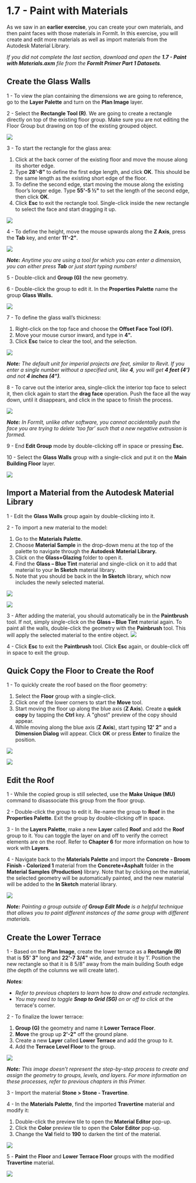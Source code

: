 # 1.7 - Paint with Materials

As we saw in an **earlier exercise**, you can create your own materials, and then paint faces with those materials in FormIt. In this exercise, you will create and edit more materials as well as import materials from the Autodesk Material Library.

_If you did not complete the last section, download and open the_ _**1.7 - Paint with Materials.axm**_ _file from the_ _**FormIt Primer Part 1 Datasets**._

## **Create the Glass Walls**

1 - To view the plan containing the dimensions we are going to reference, go to the **Layer Palette** and turn on the **Plan Image** layer.

2 - Select the **Rectangle Tool \(R\)**. We are going to create a rectangle directly on top of the existing floor group. Make sure you are not editing the Floor Group but drawing on top of the existing grouped object.

![](../../.gitbook/assets/0%20%283%29.png)

3 - To start the rectangle for the glass area:

1. Click at the back corner of the existing floor and move the mouse along its shorter edge.
2. Type **28’-8”** to define the first edge length, and click **OK**. This should be the same length as the existing short edge of the floor.
3. To define the second edge, start moving the mouse along the existing floor’s longer edge. Type **55'-5 ½"** to set the length of the second edge, then click **OK**.
4.  Click **Esc** to exit the rectangle tool. Single-click inside the new rectangle to select the face and start dragging it up.

![](../../.gitbook/assets/1%20%283%29.png)

4 - To define the height, move the mouse upwards along the **Z Axis**, press the **Tab** key, and enter **11'-2"**.

![](../../.gitbook/assets/2%20%284%29.png)

_**Note:**_ _Anytime you are using a tool for which you can enter a dimension, you can either press_ _**Tab**_ _or just start typing numbers!_

5 - Double-click and **Group \(G\)** the new geometry.

6 - Double-click the group to edit it. In the **Properties Palette** name the group **Glass Walls.**

![](../../.gitbook/assets/3%20%283%29.png)

7 - To define the glass wall’s thickness:

1. Right-click on the top face and choose the **Offset Face Tool \(OF\).**
2. Move your mouse cursor inward, and type in **4".**
3. Click **Esc** twice to clear the tool, and the selection.

![](../../.gitbook/assets/4%20%2811%29.png)

​_**Note:**_ _The default unit for imperial projects are feet, similar to Revit. If you enter a single number without a specified unit, like_ _**4**, you will get_ _**4 feet \(4’\)**_ _and not_ _**4 inches \(4”\)**._

8 - To carve out the interior area, single-click the interior top face to select it, then click again to start the **drag face** operation. Push the face all the way down, until it disappears, and click in the space to finish the process.

![](../../.gitbook/assets/5%20%288%29.png)

_**Note:**_ _In FormIt, unlike other software, you cannot accidentally push the face you are trying to delete ‘too far’ such that a new negative extrusion is formed._

9 - End **Edit Group** mode by double-clicking off in space or pressing **Esc.**

10 - Select the **Glass Walls** group with a single-click and put it on the **Main Building Floor** layer.

![](../../.gitbook/assets/6%20%289%29.png)

## **Import a Material from the Autodesk Material Library**

1 - Edit the **Glass Walls** group again by double-clicking into it.

2 - To import a new material to the model:

1. Go to the **Materials Palette**.
2. Choose **Material Sample** in the drop-down menu at the top of the palette to navigate through the **Autodesk Material Library.** ​
3. Click on the **Glass+Glazing** folder to open it.
4. Find the **Glass – Blue Tint** material and single-click on it to add that material to your **In Sketch** material library.
5. Note that you should be back in the **In Sketch** library, which now includes the newly selected material.

![](../../.gitbook/assets/7%20%284%29.png)

![](../../.gitbook/assets/8%20%286%29.png)

3 - After adding the material, you should automatically be in the **Paintbrush** tool. If not, simply single-click on the **Glass – Blue Tint** material again. To paint all the walls, double-click the geometry with the **Painbrush** tool. This will apply the selected material to the entire object. ![](../../.gitbook/assets/9%20%281%29.png)​

4 - Click **Esc** to exit the **Paintbrush** tool. Click **Esc** again, or double-click off in space to exit the group.

## **Quick Copy the Floor to Create the Roof**

1 - To quickly create the roof based on the floor geometry:

1. Select the **Floor** group with a single-click.
2. Click one of the lower corners to start the **Move** tool.
3. Start moving the floor up along the blue axis \(**Z Axis**\). Create a **quick copy** by tapping the **Ctrl** key. A "ghost" preview of the copy should appear. ​
4. While moving along the blue axis \(**Z Axis**\), start typing **12' 2"** and a **Dimension Dialog** will appear. Click **OK** or press **Enter** to finalize the position.

![](../../.gitbook/assets/10%20%281%29.png)

![](../../.gitbook/assets/11%20%281%29.png)

## **Edit the Roof**

1 - While the copied group is still selected, use the **Make Unique \(MU\)** command to disassociate this group from the floor group.

2 - Double-click the group to edit it. Re-name the group to **Roof** in the **Properties Palette**. Exit the group by double-clicking off in space.

3 - In the **Layers Palette**, make a new **Layer** called **Roof** and add the **Roof** group to it. You can toggle the layer on and off to verify the correct elements are on the roof. Refer to **Chapter 6** for more information on how to work with **Layers**.

4 - Navigate back to the **Materials Palette** and import the **Concrete - Broom Finish - Colorized 1** material from the **Concrete+Asphalt** folder in the **Material Samples** **\(Production\)** library. Note that by clicking on the material, the selected geometry will be automatically painted, and the new material will be added to the **In Sketch** material library.

![](../../.gitbook/assets/12.jpeg)

_**Note:**_ _Painting a group outside of_ _**Group Edit Mode**_ _is a helpful technique that allows you to paint different instances of the same group with different materials._

## **Create the Lower Terrace**

1 - Based on the **Plan Image**, create the lower terrace as a **Rectangle \(R\)** that is **55' 3"** long and **22'-7 3/4"** wide, and extrude it by 1’. Position the new rectangle so that it is 8 5/8” away from the main building South edge \(the depth of the columns we will create later\).

_**Notes**:_

* _Refer to previous chapters to learn how to draw and extrude rectangles._
* _You may need to toggle_ _**Snap to Grid \(SG\)**_ _on or off to click at_ the terrace's corner.

2 - To finalize the lower terrace:

1. **Group \(G\)** the geometry and name it **Lower Terrace Floor**.
2. **Move** the group up **2'-2"** off the ground plane.
3. Create a new **Layer** called **Lower Terrace** and add the group to it.
4. Add the **Terrace Level Floor** to the group.

![](../../.gitbook/assets/13%20%281%29.png)

_**Note:**_ _This image doesn’t represent the step-by-step process to create and assign the geometry to groups, levels, and layers. For more information on these processes, refer to previous chapters in this Primer._

3 - Import the material **Stone &gt; Stone - Travertine**.

4 - In the **Materials Palette**, find the imported **Travertine** material and modify it:

1. Double-click the preview tile to open the **Material Editor** pop-up.
2. Click the **Color** preview tile to open the **Color Editor** pop-up.
3. Change the **Val** field to **190** to darken the tint of the material.

![](../../.gitbook/assets/14%20%281%29.png)

5 - **Paint** the **Floor** and **Lower Terrace Floor** groups with the modified **Travertine** material.

![](../../.gitbook/assets/15.jpeg)

